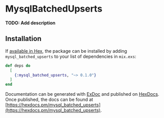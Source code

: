 # MysqlBatchedUpserts

**TODO: Add description**

## Installation

If [available in Hex](https://hex.pm/docs/publish), the package can be installed
by adding `mysql_batched_upserts` to your list of dependencies in `mix.exs`:

```elixir
def deps do
  [
    {:mysql_batched_upserts, "~> 0.1.0"}
  ]
end
```

Documentation can be generated with [ExDoc](https://github.com/elixir-lang/ex_doc)
and published on [HexDocs](https://hexdocs.pm). Once published, the docs can
be found at [https://hexdocs.pm/mysql_batched_upserts](https://hexdocs.pm/mysql_batched_upserts).

